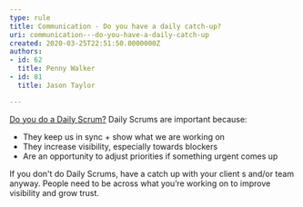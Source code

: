 ```yaml
---
type: rule
title: Communication - Do you have a daily catch-up?
uri: communication---do-you-have-a-daily-catch-up
created: 2020-03-25T22:51:50.0000000Z
authors:
- id: 62
  title: Penny Walker
- id: 81
  title: Jason Taylor

---
```




<span class='intro'> ​<a href="/_layouts/15/FIXUPREDIRECT.ASPX?WebId=3dfc0e07-e23a-4cbb-aac2-e778b71166a2&amp;TermSetId=07da3ddf-0924-4cd2-a6d4-a4809ae20160&amp;TermId=731a3f5d-a266-4944-876c-a45afa82832f">​Do you do a Daily Scrum?</a>&#160;Daily Scrums are important because&#58;<br> </span>

<p></p><ul><li>They keep us in sync +&#160;show what we are working on<br></li><li>They ​increase visibility, especially towards blockers<br></li><li>Are an opportunity to adjust priorities if something urgent comes up<br></li></ul>If you don't do Daily Scrums, have a catch up with your client s and/or team anyway. People need to be across what you’re working on to improve visibility and grow trust.<br><p></p>


